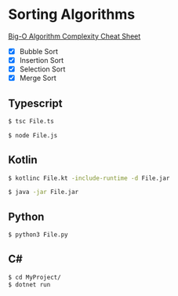 # Sorting Algorithms

<a href="https://www.bigocheatsheet.com/#:~:text=Array%20Sorting%20Algorithms" title="sorting-algorithms" alt="sorting algorithms" target="_blank">Big-O Algorithm Complexity Cheat Sheet</a>

- [x] Bubble Sort
- [x] Insertion Sort
- [x] Selection Sort
- [x] Merge Sort

## Typescript

```bash
$ tsc File.ts
```

```bash
$ node File.js
```

## Kotlin

```bash
$ kotlinc File.kt -include-runtime -d File.jar
```

```bash
$ java -jar File.jar
```

## Python

```bash
$ python3 File.py
```

## C#

```bash
$ cd MyProject/
$ dotnet run
```